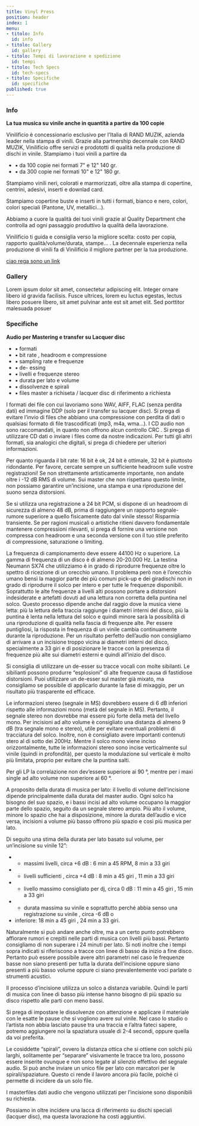 ```yaml
---
title: Vinyl Press
position: header
index: 1
menu:
- titolo: Info
  id: info
- titolo: Gallery
  id: gallery
- titolo: Tempi di lavorazione e spedizione
  id: tempi
- titolo: Tech Specs
  id: tech-specs
- titolo: Specifiche
  id: specifiche
published: true
---
```

### Info

__La tua musica su vinile anche in quantità a partire da 100 copie__

Vinilificio è concessionario esclusivo per l'Italia di RAND MUZIK, azienda leader nella stampa di vinili. Grazie alla partnership decennale con RAND MUZIK, Vinilificio offre servizi e prodototti di qualità nella produzione di dischi in vinile.
Stampiamo i tuoi vinili a partire da 

* ▪ da 100 copie nei formati 7" e 12" 140 gr. 
* ▪ da 300 copie nei formati 10" e 12" 180 gr.

Stampiamo vinili neri, colorati e marmorizzati, oltre alla stampa di copertine, centrini, adesivi, inserti e downlad card.

Stampiamo copertine buste e inserti in tutti i formati, bianco e nero, colori, colori speciali (Pantone, UV, metallici...).

Abbiamo a cuore la qualità dei tuoi vinili grazie al Quality Department che controlla ad ogni passaggio produttivo la qualità della lavorazione.

Vinilificio ti guida e consiglia verso la migliore scelta: costo per copia, rapporto qualità/volume/durata, stampe... . La decennale esperienza nella produzione di vinili fa di Vinilificio il migliore partner per la tua produzione.


[ciao rega sono un link](/fesdhtgv)


### Gallery

Lorem ipsum dolor sit amet, consectetur adipiscing elit. Integer ornare libero id gravida facilisis. Fusce ultrices, lorem eu luctus egestas, lectus libero posuere libero, sit amet pulvinar ante est sit amet elit. Sed porttitor malesuada posuer


### Specifiche
__Audio per Mastering e transfer su Lacquer disc__

* ▪ formati
* ▪ bit rate , headroom e compressione
* ▪ sampling rate e frequenze
* ▪ de- essing
* ▪ livelli e frequenze stereo
* ▪ durata per lato e volume
* ▪ dissolvenze e spirali
* ▪ files master a richiseta / lacquer disc di riferimento a richiesta

I formati dei file con cui lavoriamo sono WAV, AIFF, FLAC (senza perdita dati) ed immagine DDP (solo per il transfer su lacquer disc). Si prega di evitare l’invio di files che abbiano una compressione con perdita di dati o qualsiasi formato di file trascodificati (mp3, m4a, wma…). I CD audio non sono raccomandati, in quanto non offrono alcun controllo CRC . Si prega di utilizzare CD dati o inviare i files come da nostre indicazioni. Per tutti gli altri formati, sia analogici che digitali, si prega di chiedere per ulteriori informazioni.

Per quanto riguarda il bit rate: 16 bit è ok, 24 bit è ottimale, 32 bit è piuttosto ridondante. Per favore, cercate sempre un sufficiente headroom sulle vostre registrazioni! Se non strettamente artisticamente importante, non andate oltre i -12 dB RMS di volume. Sui master che non rispettano questo limite, non possiamo garantire un’incisione, una stampa e una riproduzione del suono senza distorsioni.

Se si utilizza una registrazione a 24 bit PCM, si dispone di un headroom di sicurezza di almeno 48 dB, prima di raggiungere un rapporto segnale-rumore superiore a quello fisicamente dato dal vinile stesso! Risparmia transiente. Se per ragioni musicali o artistiche ritieni davvero fondamentale mantenere compressioni rilevanti, si prega di fornire una versione non compressa con headroom e una seconda versione con il tuo stile preferito di compressione, saturazione o limiting.

La frequenza di campionamento deve essere 44100 Hz o superiore. La gamma di frequenza di un disco è di almeno 20-20.000 Hz. La testina Neumann SX74 che utilizziamo è in grado di riprodurre frequenze oltre lo spettro di ricezione di un orecchio umano. Il problema però non è l’orecchio umano bensì la maggior parte dei più comuni pick-up e dei giradischi non in grado di riprodurre il solco per intero e per tutte le frequenze disponibili. Soprattutto le alte frequenze a livelli alti possono portare a distorsioni indesiderate e artefatti dovuti ad una lettura non corretta della puntina nel solco. Questo processo dipende anche dal raggio dove la musica viene letta: più la lettura della traccia raggiunge i diametri interni del disco, più la puntina è lenta nella lettura del solco e quindi minore sarà la possibilità di una riproduzione di qualità nella fascia di frequenze alte. Per essere puntigliosi, la risposta in frequenza di un vinile cambia continuamente durante la riproduzione. Per un risultato perfetto dell’audio non consigliamo di arrivare a un incisione troppo vicina ai diametri interni del disco, specialmente a 33 giri e di posizionare le tracce con la presenza di frequenze più alte sui diametri esterni e quindi all’inizio del disco.

Si consiglia di utilizzare un de-esser su tracce vocali con molte sibilanti. Le sibilianti possono produrre “esplosioni” di alte frequenze causa di fastidiose distorsioni. Puoi utilizzare un de-esser sul master già mixato, ma consigliamo se possibile di applicarlo durante la fase di mixaggio, per un risultato più trasparente ed efficace.

Le informazioni stereo (segnale in MS) dovrebbero essere di 6 dB inferiori rispetto alle informazioni mono (metà del segnale in MS). Pertanto, il segnale stereo non dovrebbe mai essere più forte della metà del livello mono. Per incisioni ad alto volume è consigliato una distanza di almeno 9 dB (tra segnale
mono e stereo), utile per evitare eventuali problemi di tracciatura del solco. Inoltre, non è consigliato avere importanti contenuti stero al di sotto dei 200Hz. Mentre il solco mono viene inciso orizzontalmente, tutte le informazioni stereo sono incise verticalmente sul vinile (quindi in profondità), per questo la modulazione sul verticale è molto più limitata, proprio per evitare che la puntina salti.

Per gli LP la correlazione non dev’essere superiore ai 90 °, mentre per i maxi single ad alto volume non superiore ai 60 °.

A proposito della durata di musica per lato: il livello di volume dell’incisione dipende principalmente dalla durata del master audio. Ogni solco ha bisogno del suo spazio, e i bassi incisi ad alto volume occupano la maggior parte dello
spazio, seguito da un segnale stereo ampio. Più alto il volume, minore lo spazio che hai a disposizione, minore la durata dell’audio e vice versa, incisioni a volume più basso offrono più spazio e così più musica per lato.

Di seguito una stima della durata per lato basato sul volume, per un’incisione su vinile 12”:
* - massimi livelli, circa +6 dB : 6 min a 45 RPM, 8 min a 33 giri
* - livelli sufficienti , circa +4 dB : 8 min a 45 giri , 11 min a 33 giri
* - livello massimo consigliato per dj, circa 0 dB : 11 min a 45 giri , 15 min a 33 giri
* - durata massima su vinile e soprattutto perché abbia senso una registrazione su vinile , circa -6 dB o
* inferiore: 18 min a 45 giri , 24 min a 33 giri.

Naturalmente si può andare anche oltre, ma a un certo punto potrebbero affiorare rumori e crepitii nelle parti di musica con livelli più bassi. Pertanto consigliamo di non superare i 24 minuti per lato. Si noti inoltre che i tempi sopra indicati si riferiscono a tracce con linee di basso da inizio a fine disco. Pertanto
può essere possibile avere altri parametri nel caso le frequenze basse non siano presenti per tutta la durata dell’incisione oppure siano presenti a più basso volume oppure ci siano prevalentemente voci parlate o strumenti acustici.

Il processo d’incisione utilizza un solco a distanza variabile. Quindi le parti di musica con linee di basso più intense hanno bisogno di più spazio su disco rispetto alle parti con meno bassi.

Si prega di impostare le dissolvenze con attenzione e applicare il materiale con le esatte le pause che si vogliono avere sul vinile.
Nel caso lo studio o l’artista non abbia lasciato pause tra una traccia e l’altra fateci sapere, potremo aggiungere noi la spaziatura usuale di 2-4 secondi, oppure quella da voi preferita.

Le cosiddette “spirali”, ovvero la distanza ottica che si ottiene con solchi più larghi, solitamente per “separare” visivamente le tracce tra loro, possono essere inserite ovunque e non sono legate al silenzio effettivo del segnale audio. Si può anche inviare un unico file per lato con marcatori per le spirali/spaziature.
Questo ci rende il lavoro ancora più facile, poiché ci permette di incidere da un solo file.

I masterfiles dati audio che vengono utilizzati per l’incisione sono disponibili su richiesta.

Possiamo in oltre incidere una lacca di riferimento su dischi speciali (lacquer disc), ma questa lavorazione ha costi aggiuntivi.
